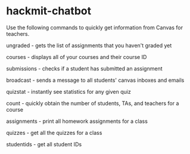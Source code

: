 # hackmit-chatbot

Use the following commands to quickly get information from Canvas for teachers.

ungraded - gets the list of assignments that you haven't graded yet

courses - displays all of your courses and their course ID

submissions - checks if a student has submitted an assignment

broadcast - sends a message to all students' canvas inboxes and emails

quizstat - instantly see statistics for any given quiz

count - quickly obtain the number of students, TAs, and teachers for a course

assignments - print all homework assignments for a class

quizzes - get all the quizzes for a class

studentids - get all student IDs
